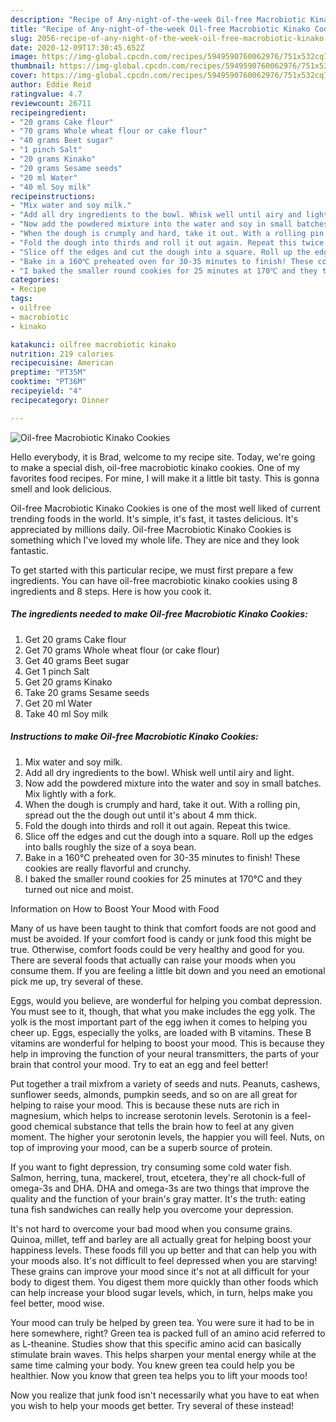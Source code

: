 ```yaml
---
description: "Recipe of Any-night-of-the-week Oil-free Macrobiotic Kinako Cookies"
title: "Recipe of Any-night-of-the-week Oil-free Macrobiotic Kinako Cookies"
slug: 2056-recipe-of-any-night-of-the-week-oil-free-macrobiotic-kinako-cookies
date: 2020-12-09T17:30:45.652Z
image: https://img-global.cpcdn.com/recipes/5949590760062976/751x532cq70/oil-free-macrobiotic-kinako-cookies-recipe-main-photo.jpg
thumbnail: https://img-global.cpcdn.com/recipes/5949590760062976/751x532cq70/oil-free-macrobiotic-kinako-cookies-recipe-main-photo.jpg
cover: https://img-global.cpcdn.com/recipes/5949590760062976/751x532cq70/oil-free-macrobiotic-kinako-cookies-recipe-main-photo.jpg
author: Eddie Reid
ratingvalue: 4.7
reviewcount: 26711
recipeingredient:
- "20 grams Cake flour"
- "70 grams Whole wheat flour or cake flour"
- "40 grams Beet sugar"
- "1 pinch Salt"
- "20 grams Kinako"
- "20 grams Sesame seeds"
- "20 ml Water"
- "40 ml Soy milk"
recipeinstructions:
- "Mix water and soy milk."
- "Add all dry ingredients to the bowl. Whisk well until airy and light."
- "Now add the powdered mixture into the water and soy in small batches. Mix lightly with a fork."
- "When the dough is crumply and hard, take it out. With a rolling pin, spread out the the dough out until it&#39;s about 4 mm thick."
- "Fold the dough into thirds and roll it out again. Repeat this twice."
- "Slice off the edges and cut the dough into a square. Roll up the edges into balls roughly the size of a soya bean."
- "Bake in a 160℃ preheated oven for 30-35 minutes to finish! These cookies are really flavorful and crunchy."
- "I baked the smaller round cookies for 25 minutes at 170℃ and they turned out nice and moist."
categories:
- Recipe
tags:
- oilfree
- macrobiotic
- kinako

katakunci: oilfree macrobiotic kinako 
nutrition: 219 calories
recipecuisine: American
preptime: "PT35M"
cooktime: "PT36M"
recipeyield: "4"
recipecategory: Dinner

---
```



![Oil-free Macrobiotic Kinako Cookies](https://img-global.cpcdn.com/recipes/5949590760062976/751x532cq70/oil-free-macrobiotic-kinako-cookies-recipe-main-photo.jpg)

Hello everybody, it is Brad, welcome to my recipe site. Today, we're going to make a special dish, oil-free macrobiotic kinako cookies. One of my favorites food recipes. For mine, I will make it a little bit tasty. This is gonna smell and look delicious.

Oil-free Macrobiotic Kinako Cookies is one of the most well liked of current trending foods in the world. It's simple, it's fast, it tastes delicious. It's appreciated by millions daily. Oil-free Macrobiotic Kinako Cookies is something which I've loved my whole life. They are nice and they look fantastic.




To get started with this particular recipe, we must first prepare a few ingredients. You can have oil-free macrobiotic kinako cookies using 8 ingredients and 8 steps. Here is how you cook it.

<!--inarticleads1-->

##### The ingredients needed to make Oil-free Macrobiotic Kinako Cookies:

1. Get 20 grams Cake flour
1. Get 70 grams Whole wheat flour (or cake flour)
1. Get 40 grams Beet sugar
1. Get 1 pinch Salt
1. Get 20 grams Kinako
1. Take 20 grams Sesame seeds
1. Get 20 ml Water
1. Take 40 ml Soy milk




<!--inarticleads2-->

##### Instructions to make Oil-free Macrobiotic Kinako Cookies:

1. Mix water and soy milk.
1. Add all dry ingredients to the bowl. Whisk well until airy and light.
1. Now add the powdered mixture into the water and soy in small batches. Mix lightly with a fork.
1. When the dough is crumply and hard, take it out. With a rolling pin, spread out the the dough out until it&#39;s about 4 mm thick.
1. Fold the dough into thirds and roll it out again. Repeat this twice.
1. Slice off the edges and cut the dough into a square. Roll up the edges into balls roughly the size of a soya bean.
1. Bake in a 160℃ preheated oven for 30-35 minutes to finish! These cookies are really flavorful and crunchy.
1. I baked the smaller round cookies for 25 minutes at 170℃ and they turned out nice and moist.




Information on How to Boost Your Mood with Food


Many of us have been taught to think that comfort foods are not good and must be avoided. If your comfort food is candy or junk food this might be true. Otherwise, comfort foods could be very healthy and good for you. There are several foods that actually can raise your moods when you consume them. If you are feeling a little bit down and you need an emotional pick me up, try several of these.

Eggs, would you believe, are wonderful for helping you combat depression. You must see to it, though, that what you make includes the egg yolk. The yolk is the most important part of the egg iwhen it comes to helping you cheer up. Eggs, especially the yolks, are loaded with B vitamins. These B vitamins are wonderful for helping to boost your mood. This is because they help in improving the function of your neural transmitters, the parts of your brain that control your mood. Try to eat an egg and feel better!

Put together a trail mixfrom a variety of seeds and nuts. Peanuts, cashews, sunflower seeds, almonds, pumpkin seeds, and so on are all great for helping to raise your mood. This is because these nuts are rich in magnesium, which helps to increase serotonin levels. Serotonin is a feel-good chemical substance that tells the brain how to feel at any given moment. The higher your serotonin levels, the happier you will feel. Nuts, on top of improving your mood, can be a superb source of protein.

If you want to fight depression, try consuming some cold water fish. Salmon, herring, tuna, mackerel, trout, etcetera, they're all chock-full of omega-3s and DHA. DHA and omega-3s are two things that improve the quality and the function of your brain's gray matter. It's the truth: eating tuna fish sandwiches can really help you overcome your depression. 

It's not hard to overcome your bad mood when you consume grains. Quinoa, millet, teff and barley are all actually great for helping boost your happiness levels. These foods fill you up better and that can help you with your moods also. It's not difficult to feel depressed when you are starving! These grains can improve your mood since it's not at all difficult for your body to digest them. You digest them more quickly than other foods which can help increase your blood sugar levels, which, in turn, helps make you feel better, mood wise.

Your mood can truly be helped by green tea. You were sure it had to be in here somewhere, right? Green tea is packed full of an amino acid referred to as L-theanine. Studies show that this specific amino acid can basically stimulate brain waves. This helps sharpen your mental energy while at the same time calming your body. You knew green tea could help you be healthier. Now you know that green tea helps you to lift your moods too!

Now you realize that junk food isn't necessarily what you have to eat when you wish to help your moods get better. Try several of these instead!

